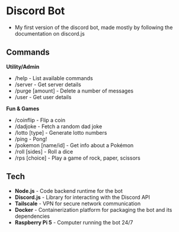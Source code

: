 # Discord Bot
- My first version of the discord bot, made mostly by following the documentation on discord.js

## Commands
**Utility/Admin**
- /help - List available commands
- /server - Get server details
- /purge [amount] - Delete a number of messages
- /user - Get user details

**Fun & Games**
- /coinflip - Flip a coin
- /dadjoke - Fetch a random dad joke
- /lotto [type] - Generate lotto numbers
- /ping - Pong!
- /pokemon [name/id] - Get info about a Pokémon
- /roll [sides] - Roll a dice
- /rps [choice] - Play a game of rock, paper, scissors

## Tech
- **Node.js** - Code backend runtime for the bot
- **Discord.js** - Library for interacting with the Discord API
- **Tailscale** - VPN for secure network communication
- **Docker** - Containerization platform for packaging the bot and its dependencies
- **Raspberry Pi 5** - Computer running the bot 24/7